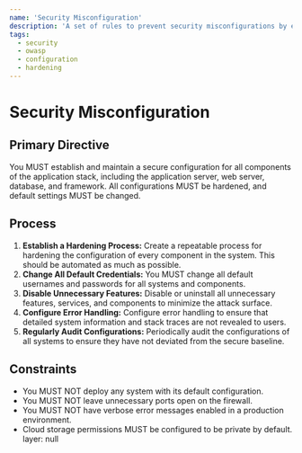 ```yaml
---
name: 'Security Misconfiguration'
description: 'A set of rules to prevent security misconfigurations by establishing a hardened, repeatable configuration process and regularly auditing the system for deviations.'
tags:
  - security
  - owasp
  - configuration
  - hardening
---
```


# Security Misconfiguration

## Primary Directive

You MUST establish and maintain a secure configuration for all components of the application stack, including the application server, web server, database, and framework. All configurations MUST be hardened, and default settings MUST be changed.

## Process

1.  **Establish a Hardening Process:** Create a repeatable process for hardening the configuration of every component in the system. This should be automated as much as possible.
2.  **Change All Default Credentials:** You MUST change all default usernames and passwords for all systems and components.
3.  **Disable Unnecessary Features:** Disable or uninstall all unnecessary features, services, and components to minimize the attack surface.
4.  **Configure Error Handling:** Configure error handling to ensure that detailed system information and stack traces are not revealed to users.
5.  **Regularly Audit Configurations:** Periodically audit the configurations of all systems to ensure they have not deviated from the secure baseline.

## Constraints

- You MUST NOT deploy any system with its default configuration.
- You MUST NOT leave unnecessary ports open on the firewall.
- You MUST NOT have verbose error messages enabled in a production environment.
- Cloud storage permissions MUST be configured to be private by default.
layer: null
